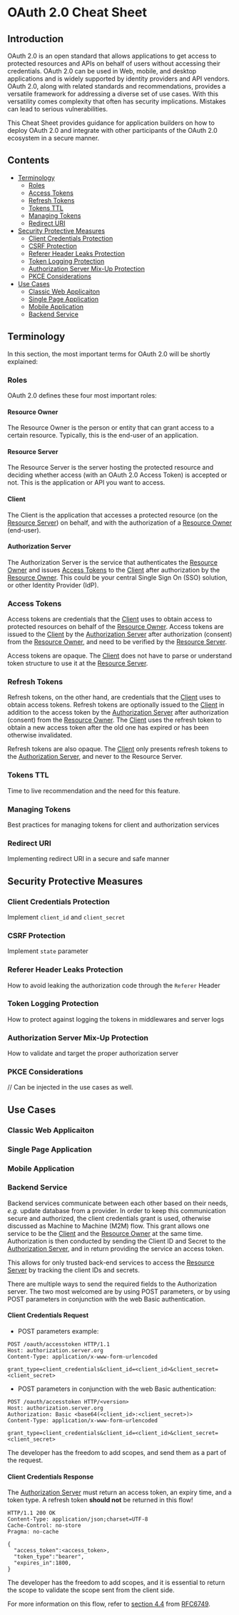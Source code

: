 # OAuth 2.0 Cheat Sheet

## Introduction

OAuth 2.0 is an open standard that allows applications to get access to protected resources and APIs on behalf of users without accessing their credentials. OAuth 2.0 can be used in Web, mobile, and desktop applications and is widely supported by identity providers and API vendors. OAuth 2.0, along with related standards and recommendations, provides a versatile framework for addressing a diverse set of use cases. With this versatility comes complexity that often has security implications. Mistakes can lead to serious vulnerabilities.

This Cheat Sheet provides guidance for application builders on how to deploy OAuth 2.0 and integrate with other participants of the OAuth 2.0 ecosystem in a secure manner.

## Contents

- [Terminology](#terminology)
   - [Roles](#roles)
   - [Access Tokens](#access-tokens)
   - [Refresh Tokens](#refresh-tokens)
   - [Tokens TTL](#tokens-ttl)
   - [Managing Tokens](#managing-tokens)
   - [Redirect URI](#redirect-uri)
- [Security Protective Measures](#security-protective-measures)
   - [Client Credentials Protection](#client-credentials-protection)
   - [CSRF Protection](#csrf-protection)
   - [Referer Header Leaks Protection](#referer-header-leaks-protection)
   - [Token Logging Protection](#token-logging-protection)
   - [Authorization Server Mix-Up Protection](#authorization-server-mix-up-protection)
   - [PKCE Considerations](#pkce-considerations)
- [Use Cases](#use-cases)
   - [Classic Web Applicaiton](#classic-web-applicaiton)
   - [Single Page Application](#single-page-application)
   - [Mobile Application](#mobile-application)
   - [Backend Service](#backend-service)

## Terminology

In this section, the most important terms for OAuth 2.0 will be shortly explained:

### Roles

OAuth 2.0 defines these four most important roles:

#### Resource Owner

The Resource Owner is the person or entity that can grant access to a certain resource. Typically, this is the end-user of an application.

#### Resource Server

The Resource Server is the server hosting the protected resource and deciding whether access (with an OAuth 2.0 Access Token) is accepted or not. This is the application or API you want to access.

#### Client

The Client is the application that accesses a protected resource (on the [Resource Server]) on behalf, and with the authorization of a [Resource Owner] (end-user).

#### Authorization Server

The Authorization Server is the service that authenticates the [Resource Owner] and issues [Access Tokens] to the [Client] after authorization by the [Resource Owner]. This could be your central Single Sign On (SSO) solution, or other Identity Provider (IdP).

### Access Tokens

Access tokens are credentials that the [Client] uses to obtain access to protected resources on behalf of the [Resource Owner]. Access tokens are issued to the [Client] by the [Authorization Server] after authorization (consent) from the [Resource Owner], and need to be verified by the [Resource Server].

Access tokens are opaque. The [Client] does not have to parse or understand token structure to use it at the [Resource Server].

### Refresh Tokens

Refresh tokens, on the other hand, are credentials that the [Client] uses to obtain access tokens. Refresh tokens are optionally issued to the [Client] in addition to the access token by the [Authorization Server] after authorization (consent) from the [Resource Owner]. The [Client] uses the refresh token to obtain a new access token after the old one has expired or has been otherwise invalidated.

Refresh tokens are also opaque. The [Client] only presents refresh tokens to the [Authorization Server], and never to the Resource Server.

### Tokens TTL

Time to live recommendation and the need for this feature.

### Managing Tokens

Best practices for managing tokens for client and authorization services

### Redirect URI

Implementing redirect URI in a secure and safe manner

## Security Protective Measures

### Client Credentials Protection

Implement `client_id` and `client_secret`

### CSRF Protection

Implement `state` parameter

### Referer Header Leaks Protection

How to avoid leaking the authorization code through the `Referer` Header

### Token Logging Protection

How to protect against logging the tokens in middlewares and server logs

### Authorization Server Mix-Up Protection

How to validate and target the proper authorization server

### PKCE Considerations

// Can be injected in the use cases as well.

## Use Cases

### Classic Web Applicaiton

### Single Page Application

### Mobile Application

### Backend Service

Backend services communicate between each other based on their needs, _e.g._ update database from a provider. In order to keep this communication secure and authorized, the client credentials grant is used, otherwise discussed as Machine to Machine (M2M) flow. This grant allows one service to be the [Client] and the [Resource Owner] at the same time. Authorization is then conducted by sending the Client ID and Secret to the [Authorization Server], and in return providing the service an access token.

This allows for only trusted back-end services to access the [Resource Server] by tracking the client IDs and secrets.

There are multiple ways to send the required fields to the Authorization server. The two most welcomed are by using POST parameters, or by using POST parameters in conjunction with the web Basic authentication.

#### Client Credentials Request

- POST parameters example:

```http
POST /oauth/accesstoken HTTP/1.1
Host: authorization.server.org
Content-Type: application/x-www-form-urlencoded

grant_type=client_credentials&client_id=<client_id>&client_secret=<client_secret>
```

- POST parameters in conjunction with the web Basic authentication:

```http
POST /oauth/accesstoken HTTP/<version>
Host: authorization.server.org
Authorization: Basic <base64(<client_id>:<client_secret>)>
Content-Type: application/x-www-form-urlencoded

grant_type=client_credentials&client_id=<client_id>&client_secret=<client_secret>
```

The developer has the freedom to add scopes, and send them as a part of the request.

#### Client Credentials Response

The [Authorization Server] must return an access token, an expiry time, and a token type. A refresh token **should not** be returned in this flow!

```http
HTTP/1.1 200 OK
Content-Type: application/json;charset=UTF-8
Cache-Control: no-store
Pragma: no-cache
 
{
  "access_token":<access_token>,
  "token_type":"bearer",
  "expires_in":1800,
}
```

The developer has the freedom to add scopes, and it is essential to return the scope to validate the scope sent from the client side.

For more information on this flow, refer to [section 4.4](https://tools.ietf.org/html/rfc6749#section-4.4) from [RFC6749].

[Resource Owner]: #resource-owner
[Resource Server]: #resource-server
[Client]: #client
[Authorization Server]: #authorization-server
[Access Tokens]: #access-tokens
[RFC6749]: https://tools.ietf.org/html/rfc6749